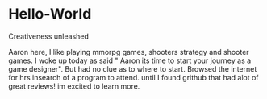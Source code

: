 # Hello-World

Creativeness unleashed

Aaron here, I like playing mmorpg games, shooters strategy and shooter games. 
I woke up today as said " Aaron its time to start your journey as a game designer". 
But had no clue as to where to start. Browsed the internet for hrs insearch of a program to attend.
until I found grithub that had alot of great reviews! im excited to learn more.
